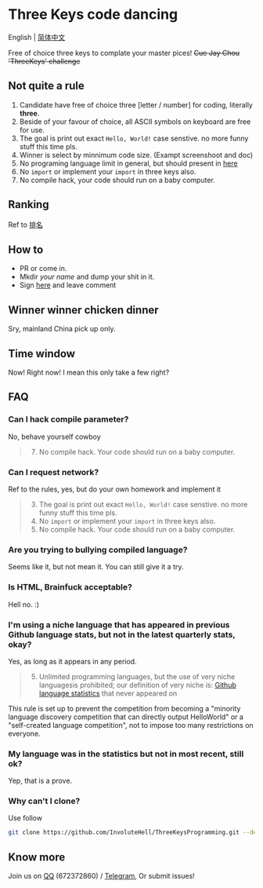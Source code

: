 # Three Keys code dancing

English | [简体中文](README.md)

Free of choice three keys to complate your master pices! ~~Cue Jay Chou 'ThreeKeys' challenge~~

## Not quite a rule

1. Candidate have free of choice three [letter / number] for coding, literally **three**.
2. Beside of your favour of choice, all ASCII symbols on keyboard are free for use.
3. The goal is print out exact `Hello, World!` case senstive. no more funny stuff this time pls.
4. Winner is select by minnimum code size. (Exampt screenshoot and doc)
5. No programing language limit in general, but should present in [here](https://madnight.github.io/githut/#/pull_requests/2022/1)
6. No `import` or implement your `import` in three keys also.
7. No compile hack, your code should run on a baby computer.

## Ranking

Ref to [排名](README.md#排名)

## How to

- PR or come in.
- Mkdir _your name_ and dump your shit in it.
- Sign [here](README.md#排名) and leave comment

## Winner winner chicken dinner

Sry, mainland China pick up only.

## Time window

Now! Right now! I mean this only take a few right?

## FAQ

### Can I hack compile parameter?

No, behave yourself cowboy

> 7. No compile hack. Your code should run on a baby computer.

### Can I request network?

Ref to the rules, yes, but do your own homework and implement it

> 3. The goal is print out exact `Hello, World!` case senstive. no more funny stuff this time pls.
> 6. No `import` or implement your `import` in three keys also.
> 7. No compile hack. Your code should run on a baby computer.

### Are you trying to bullying compiled language?

Seems like it, but not mean it. You can still give it a try.

### Is HTML, Brainfuck acceptable?

Hell no. :)

### I'm using a niche language that has appeared in previous Github language stats, but not in the latest quarterly stats, okay?

Yes, as long as it appears in any period.

> 5. Unlimited programming languages, but the use of very niche languages ​​is prohibited; our definition of very niche is: [Github language statistics](https://madnight.github.io/githut/#/pull_requests/2022/1 ) that never appeared on

This rule is set up to prevent the competition from becoming a "minority language discovery competition that can directly output HelloWorld" or a "self-created language competition", not to impose too many restrictions on everyone.

### My language was in the statistics but not in most recent, still ok?

Yep, that is a prove.

### Why can't I clone?

Use follow

```bash
git clone https://github.com/InvoluteHell/ThreeKeysProgramming.git --depth=1
````

## Know more

Join us on [QQ](https://jq.qq.com/?_wv=1027&k=8aBWumWU) (672372860) / [Telegram](https://t.me/+NjDljiDRrpI4NTU1), Or submit issues!
